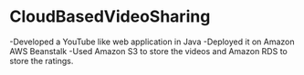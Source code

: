 CloudBasedVideoSharing
======================
-Developed a YouTube like web application in Java
-Deployed it on Amazon AWS Beanstalk
-Used Amazon S3 to store the videos and Amazon RDS to store the ratings.
